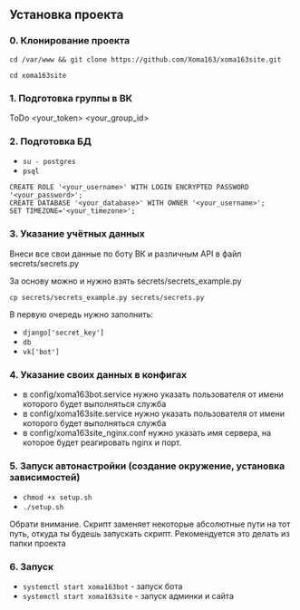 ## Установка проекта

### 0. Клонирование проекта

`cd /var/www && git clone https://github.com/Xoma163/xoma163site.git`  

`cd xoma163site`

### 1. Подготовка группы в ВК
ToDo
<your_token>
<your_group_id>

### 2. Подготовка БД

-   `su - postgres` 
-   `psql` 

```postgresql
CREATE ROLE '<your_username>' WITH LOGIN ENCRYPTED PASSWORD '<your_password>';
CREATE DATABASE '<your_database>' WITH OWNER '<your_username>';
SET TIMEZONE='<your_timezone>';
```

### 3. Указание учётных данных
Внеси все свои данные по боту ВК и различным API в файл secrets/secrets.py  

За основу можно и нужно взять secrets/secrets_example.py  

`cp secrets/secrets_example.py secrets/secrets.py` 

В первую очередь нужно заполнить:
-   `django['secret_key']`
-   `db`
-   `vk['bot']`

### 4. Указание своих данных в конфигах
-   в config/xoma163bot.service нужно указать пользователя от имени которого будет выполняться служба 
-   в config/xoma163site.service нужно указать пользователя от имени которого будет выполняться служба 
-   в config/xoma163site_nginx.conf нужно указать имя сервера, на которое будет реагировать nginx и порт. 

### 5. Запуск автонастройки (создание окружение, установка зависимостей)
-   `chmod +x setup.sh`
-   `./setup.sh`

Обрати внимание. Скрипт заменяет некоторые абсолютные пути на тот путь, откуда ты будешь запускать скрипт. Рекомендуется это делать из папки проекта

### 6. Запуск
-   `systemctl start xoma163bot` - запуск бота
-   `systemctl start xoma163site` - запуск админки и сайта
